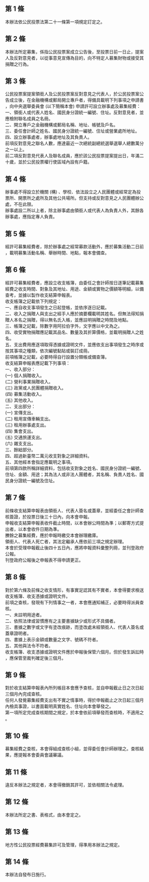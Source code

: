 第 1 條
-------
本辦法依公民投票法第二十一條第一項規定訂定之。

第 2 條
-------
本辦法所定募集，係指公民投票案成立公告後，至投票日前一日止，提案  
人及反對意見者，以從事意見宣傳為目的，向不特定人募集財物或接受其  
捐贈之行為。

第 3 條
-------
公民投票案提案領銜人及公民投票案反對意見之代表人，於公民投票案公  
告成立後，在金融機構或郵局開立專戶者，得備具載明下列事項之申請書  
，向中央選舉委員會 (以下簡稱本會) 申請許可設立辦事處及募集經費：  
一、領銜人或代表人姓名、國民身分證統一編號、住址。反對意見者，並  
    應檢附聯名成員之名冊。  
二、開立專戶之金融機構或郵局名稱、地址、帳號及戶名。  
三、委任會計師之姓名、國民身分證統一編號、住址或營業處所地址。  
四、設立辦事處者，辦事處地址及其負責人。  
前項反對意見之聯名人數，應達最近一次總統副總統選舉選舉人總數萬分  
之一以上。  
前二項反對意見代表人及聯名成員，應於該公民投票提案提出日，年滿二  
十歲，並於公民投票權行使區域內設有戶籍。

第 4 條
-------
辦事處不得設立於機關 (構) 、學校、依法設立之人民團體或經常定為投  
票所、開票所之處所及其他公共場所。但支持或反對意見之人民團體辦公  
處，不在此限。  
辦事處設二所以上者，除主辦事處由領銜人或代表人為負責人外，其餘各  
辦事處，應指定專人負責。

第 5 條
-------
經許可募集經費者，除於辦事處之經常募款活動外，應於募集活動二日前  
，載明募集活動名稱、舉辦時間、地點，報本會備查。

第 6 條
-------
經許可募集經費者，應設立收支帳簿，由委任之會計師按日逐筆記載募集  
經費之收支時間、對象及其地址、用途、金額或實物之價額等明細，以備  
查考，並據以製作收支結算申報表。  
收支帳簿之記載依下列規定：  
一、應自收支事項發生之日起登帳，並依序逐日記載。  
二、收入之捐贈人與支出之經手人應於摘要欄載明其姓名。但無法得知捐  
    贈人本名之捐贈，得以無名氏入帳，並應註明捐贈之時間及地點。  
三、帳簿之記載，除數字用阿拉伯字外，文字應以中文為之。  
四、收受實物捐贈應記載其品名、數量及其折算價格，並載明捐贈人之姓  
    名。  
五、支出費用應逐項取得憑據或證明文件，並應依支出事項發生之時序或  
    按其事項之種類，依次編號黏貼或裝訂成冊。  
前項帳簿之記載，必要時得自行設置分類帳或備查簿。  
收支結算申報表應記載下列事項：  
一、收入部分：  
 (一) 個人捐贈收入。  
 (二) 營利事業捐贈收入。  
 (三) 政黨或人民團體捐贈收入。  
 (四) 募集活動收入。  
 (五) 其他收入。  
二、支出部分：  
 (一) 宣傳支出。  
 (二) 租用宣傳車輛支出。  
 (三) 租用辦事處支出。  
 (四) 集會支出。  
 (五) 交通旅運支出。  
 (六) 雜支支出。  
三、餘絀部分。  
四、超過新臺幣二萬元收支對象之詳細資料。  
五、其他經本會指定應載明之事項。  
前項第四款所稱詳細資料，包括收支對象之姓名、國民身分證統一編號、  
住址、金額、用途；其為法人或非法人團體者，其名稱、負責人姓名、國  
民身分證統一編號及住址。

第 7 條
-------
前條收支結算申報表由領銜人、代表人簽名或蓋章，並經委任之會計師查  
核簽證，於投票日後三十日內，向本會申報。  
申報收支結算申報表收件截止時間，以本會辦公時間為準；以郵寄方式提  
出者，以本會收件日期為準。  
賸餘之募集經費，應於申報時繳交本會辦理繳庫。  
領銜人、代表人死亡者，其法定繼承人應依前三項之規定辦理。  
本會於受理申報截止後四十五日內，應將申報資料彙整列冊，並刊登政府  
公報。  
刊登政府公報後之申報表不得申請更正。

第 8 條
-------
對於第六條及前條之收支情形，有事實足認其有不實者，本會得要求檢送  
收支帳簿、收支憑據或證明文件。  
前項之查核，發現有下列情事之一者，本會應通知補正，必要時得派員查  
核。  
一、未註明用途者。  
二、依照法律或習慣應有之主要書據缺少或形式不具備者。  
三、書據之數字或文字有塗改痕跡，而塗改處未經領銜人、代表人簽名或  
    蓋章證明者。  
四、書據上表示金額或數量之文字、號碼不符者。  
五、其他與法令不符者。  
收支帳簿、收支憑據或證明文件應於申報後保管六個月。但於發生訴訟時  
，應保管至裁判確定後三個月。

第 9 條
-------
對於收支結算申報表內所列帳目本會應予查核，並自申報截止日之次日起  
三個月內完成查核。  
任何人發覺募集經費支出有不實之情事時，得於申報截止之次日起三個月  
內檢具事證，以書面載明真實姓名、住址向本會舉發之。  
第一項所定完成查核期間之規定，於本會依前項舉發而查核時，不適用之  
。

第 10 條
--------
募集經費之查核，本會得組成查核小組，並得委任會計師辦理之。查核結  
果，應提報本會委員會議審議。

第 11 條
--------
違反本辦法之規定者，本會得撤銷其許可，並依相關法令處理。

第 12 條
--------
本辦法所定之書、表格式，由本會定之。

第 13 條
--------
地方性公民投票經費募集許可及管理，得準用本辦法之規定。

第 14 條
--------
本辦法自發布日施行。

